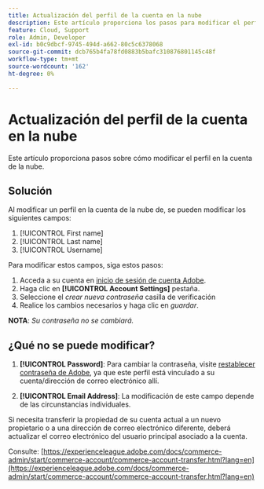```yaml
---
title: Actualización del perfil de la cuenta en la nube
description: Este artículo proporciona los pasos para modificar el perfil en la cuenta de la nube de.
feature: Cloud, Support
role: Admin, Developer
exl-id: b0c9dbcf-9745-494d-a662-80c5c6378068
source-git-commit: dcb765b4fa78fd0883b5bafc310876801145c48f
workflow-type: tm+mt
source-wordcount: '162'
ht-degree: 0%

---
```


# Actualización del perfil de la cuenta en la nube

Este artículo proporciona pasos sobre cómo modificar el perfil en la cuenta de la nube.

## Solución

Al modificar un perfil en la cuenta de la nube de, se pueden modificar los siguientes campos:

1. [!UICONTROL First name]
1. [!UICONTROL Last name]
1. [!UICONTROL Username]

Para modificar estos campos, siga estos pasos:

1. Acceda a su cuenta en [inicio de sesión de cuenta Adobe](https://accounts.magento.cloud).
1. Haga clic en **[!UICONTROL Account Settings]** pestaña.
1. Seleccione el *crear nueva contraseña* casilla de verificación
1. Realice los cambios necesarios y haga clic en *guardar*.

**NOTA**: *Su contraseña no se cambiará.*

## ¿Qué no se puede modificar?

1. **[!UICONTROL Password]**: Para cambiar la contraseña, visite [restablecer contraseña de Adobe](https://account.adobe.com/), ya que este perfil está vinculado a su cuenta/dirección de correo electrónico allí.

1. **[!UICONTROL Email Address]**: La modificación de este campo depende de las circunstancias individuales.

Si necesita transferir la propiedad de su cuenta actual a un nuevo propietario o a una dirección de correo electrónico diferente, deberá actualizar el correo electrónico del usuario principal asociado a la cuenta.

Consulte: [https://experienceleague.adobe.com/docs/commerce-admin/start/commerce-account/commerce-account-transfer.html?lang=en](https://experienceleague.adobe.com/docs/commerce-admin/start/commerce-account/commerce-account-transfer.html?lang=en)
